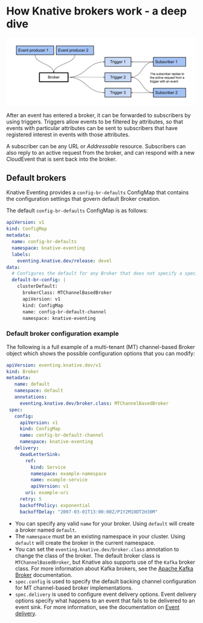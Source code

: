 # How Knative brokers work - a deep dive

![An event enters a Broker. The Broker uses Triggers to forward the event to the appropriate Subscriber.](images/broker-workflow.svg)

After an event has entered a broker, it can be forwarded to subscribers by using triggers. Triggers allow events to be filtered by attributes, so that events with particular attributes can be sent to subscribers that have registered interest in events with those attributes.

A subscriber can be any URL or _Addressable_ resource. Subscribers can also reply to an active request from the broker, and can respond with a new CloudEvent that is sent back into the broker.

## Default brokers

Knative Eventing provides a `config-br-defaults` ConfigMap that contains the configuration settings that govern default Broker creation.

The default `config-br-defaults` ConfigMap is as follows:

```yaml
apiVersion: v1
kind: ConfigMap
metadata:
  name: config-br-defaults
  namespace: knative-eventing
  labels:
    eventing.knative.dev/release: devel
data:
  # Configures the default for any Broker that does not specify a spec.config or Broker class.
  default-br-config: |
    clusterDefault:
      brokerClass: MTChannelBasedBroker
      apiVersion: v1
      kind: ConfigMap
      name: config-br-default-channel
      namespace: knative-eventing
```

### Default broker configuration example

The following is a full example of a multi-tenant (MT) channel-based Broker object which shows the possible configuration options that you can modify:

```yaml
apiVersion: eventing.knative.dev/v1
kind: Broker
metadata:
   name: default
   namespace: default
   annotations:
     eventing.knative.dev/broker.class: MTChannelBasedBroker
 spec:
   config:
     apiVersion: v1
     kind: ConfigMap
     name: config-br-default-channel
     namespace: knative-eventing
   delivery:
     deadLetterSink:
       ref:
         kind: Service
         namespace: example-namespace
         name: example-service
         apiVersion: v1
       uri: example-uri
     retry: 5
     backoffPolicy: exponential
     backoffDelay: "2007-03-01T13:00:00Z/P1Y2M10DT2H30M"
```

- You can specify any valid `name` for your broker. Using `default` will create a broker named `default`.
- The `namespace` must be an existing namespace in your cluster. Using `default` will create the broker in the current namespace.
- You can set the `eventing.knative.dev/broker.class` annotation to change the class of the broker. The default broker class is `MTChannelBasedBroker`, but Knative also supports use of the `Kafka` broker class. For more information about Kafka brokers, see the [Apache Kafka Broker](kafka-broker/README.md) documentation.
- `spec.config` is used to specify the default backing channel configuration for MT channel-based broker implementations.
- `spec.delivery` is used to configure event delivery options. Event delivery options specify what happens to an event that fails to be delivered to an event sink. For more information, see the documentation on [Event delivery](../event-delivery.md).
